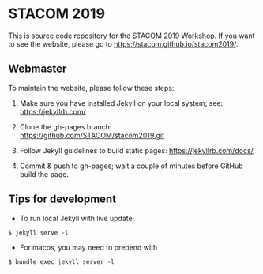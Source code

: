 # STACOM 2019

This is source code repository for the STACOM 2019 Workshop. If you want to see the website, please go to https://stacom.github.io/stacom2019/.

## Webmaster

To maintain the website, please follow these steps:

1. Make sure you have installed Jekyll on your local system; see: https://jekyllrb.com/

2. Clone the gh-pages branch: https://github.com/STACOM/stacom2019.git

3. Follow Jekyll guidelines to build static pages: https://jekyllrb.com/docs/

4. Commit & push to gh-pages; wait a couple of minutes before GitHub build the page.

## Tips for development

* To run local Jekyll with live update

```
$ jekyll serve -l
```

* For macos, you may need to prepend with

```
$ bundle exec jekyll server -l
```
